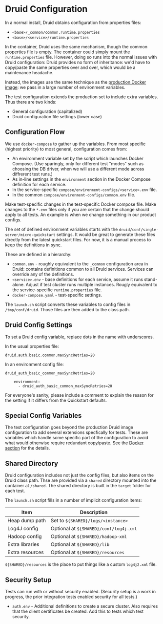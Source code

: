 <!--
  ~ Licensed to the Apache Software Foundation (ASF) under one
  ~ or more contributor license agreements.  See the NOTICE file
  ~ distributed with this work for additional information
  ~ regarding copyright ownership.  The ASF licenses this file
  ~ to you under the Apache License, Version 2.0 (the
  ~ "License"); you may not use this file except in compliance
  ~ with the License.  You may obtain a copy of the License at
  ~
  ~   http://www.apache.org/licenses/LICENSE-2.0
  ~
  ~ Unless required by applicable law or agreed to in writing,
  ~ software distributed under the License is distributed on an
  ~ "AS IS" BASIS, WITHOUT WARRANTIES OR CONDITIONS OF ANY
  ~ KIND, either express or implied.  See the License for the
  ~ specific language governing permissions and limitations
  ~ under the License.
  -->

# Druid Configuration

In a normal install, Druid obtains configuration from properties files:

* `<base>/_common/common.runtime.properties`
* `<base>/<service>/runtime.properties`

In the container, Druid uses the same mechanism, though the common properties
file is empty. The container could simply mount the `runtime.properties` file.
However, doing so runs into the normal issues with Druid configuration: Druid
provides no form of inheritance: we'd have to copy/paste the same properties
over and over, which would be a maintenance headache.

Instead, the images use the same technique as the
[production Docker image](https://druid.apache.org/docs/latest/tutorials/docker.html):
we pass in a large number of environment variables.

The test configuration extends the production set to include extra
variables. Thus there are two kinds:

* General configuration (capitalized)
* Druid configuration file settings (lower case)

## Configuration Flow

We use `docker-compose` to gather up the variables. From most specific
(highest priority) to most general, configuration comes from:

* An environment variable set by the script which launches Docker Compose.
  (Use sparingly, only for different test "modes" such as choosing the
  DB driver, when we will use a different mode across diffrerent test runs.)
* As in-line settings in the `environment` section in the Docker Compose
  definition for each service.
* In the service-specific `compose/environment-configs/<service>.env` file.
* In the common `compose/environment-configs/common.env` file.

Make test-specific changes in the test-specific Docker compose file. Make
changes to the `*.env` files only if you are certain that the change should
apply to all tests. An example is when we change something in our product
configs.

The set of defined environment variables starts with the
`druid/conf/single-server/micro-quickstart` settings. It would be great to generate
these files directly from the latest quickstart files. For now, it is a manual
process to keep the definitions in sync.

These are defined in a hierarchy:

* `common.env` - roughly equivalent to the `_common` configuration area in Druid:
  contains definitions common to all Druid services. Services can override any
  of the definitions.
* `<service>.env` - base definitions for each service, assume it runs stand-alone.
  Adjust if test cluster runs multiple instances. Rougly equivalent to the
  service-specific `runtime.properties` file.
* `docker-compose.yaml` - test-specific settings.

The `launch.sh` script converts these variables to config files in
`/tmp/conf/druid`. Those files are then added to the class path.

## Druid Config Settings

To set a Druid config variable, replace dots in the name with underscores.

In the usual properties file:

```text
druid.auth.basic.common.maxSyncRetries=20
```

In an environment config file:

```text
druid_auth_basic_common_maxSyncRetries=20
```

```text
    environment:
      - druid_auth_basic_common_maxSyncRetries=20
```

For everyone's sanity, please include a comment to explain the reason for
the setting if it differs from the Quickstart defaults.

## Special Config Variables

The test configuration goes beyond the production Druid image configuration
to add several extensions specfically for tests. These are variables which
handle some specific part of the configuration to avoid what would otherwise
require redundant copy/paste. See the [Docker section](docker.md) for the
details.

## Shared Directory

Druid configuration includes not just the config files, but also items
on the Druid class path. Thse are provided via a `shared` directory mounted
into the container at `/shared`.
The shared directory is built in the `target` folder for each test.

The `launch.sh` script fills in a number of implicit configuration items:

| Item | Description |
| ---- | ----------- |
| Heap dump path | Set to `${SHARED}/logs/<instance>` |
| Log4J config | Optional at `${SHARED}/conf/log4j.xml` |
| Hadoop config | Optional at `${SHARED}/hadoop-xml` |
| Extra libraries | Optional at `${SHARED}/lib` |
| Extra resources | Optional at `${SHARED}/resources` |

`${SHARED}/resources` is the place to put things like a custom `log4j2.xml`
file.

## Security Setup

Tests can run with or without security enabled. (Security setup is a work in progress,
the prior integration tests enabled security for all tests.)

* `auth.env` - Additional definitions to create a secure cluster. Also requires that
  the client certificates be created. Add this to tests which test security.

